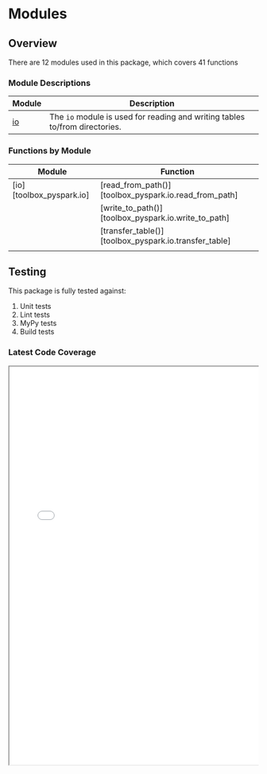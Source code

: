 # Modules

## Overview

There are 12 modules used in this package, which covers 41 functions


### Module Descriptions

| Module                        | Description |
|-------------------------------|-------------|
| [io](./io.md)                 | The `io` module is used for reading and writing tables to/from directories.
<!--
| [checks](./checks.md)         | The `checks` module is used to check and validate various attributed about a given `pyspark` dataframe.
| [cleaning](./cleaning.md)     | The `cleaning` module is used to clean, fix, and fetch various aspects on a given DataFrame.
| [columns](./columns.md)       | The `columns` module is used to fetch columns from a given DataFrame using convenient syntax.
| [constants](./constants.md)   | The `constants` module is used to hold the definitions of all constant values used across the package.
| [datetime](./datetime.md)     | The `datetime` module is used for fixing column names that contain datetime data, adding conversions to local datetimes, and for splitting a column in to their date and time components.
| [delta](./delta.md)           | The `delta` module is for various processes related to Delta Lake tables. Including optimising tables, merging tables, retrieving table history, and transferring between locations.
| [dimensions](./dimensions.md) | The `dimensions` module is used for checking the dimensions of `pyspark` `dataframe`'s.
| [scale](./scale.md)           | The `scale` module is used for rounding a column (or columns) to a given rounding accuracy.
| [schema](./schema.md)         | The `schema` module is used for checking, validating, and viewing any schema differences between two different tables, either from in-memory variables, or pointing to locations on disk.
| [types](./types.md)           | The `types` module is used to get, check, and change a datafames column data types.
-->


### Functions by Module

| Module                                   | Function |
|------------------------------------------|----------|
| [io][toolbox_pyspark.io]                 | [read_from_path()][toolbox_pyspark.io.read_from_path] |
|                                          | [write_to_path()][toolbox_pyspark.io.write_to_path] |
|                                          | [transfer_table()][toolbox_pyspark.io.transfer_table] |
|                                          | |
<!--
| [checks][toolbox_pyspark.checks]         | [column_exists()][toolbox_pyspark.checks.column_exists] |
|                                          | [columns_exists()][toolbox_pyspark.checks.columns_exists] |
|                                          | [is_vaid_spark_type()][toolbox_pyspark.checks.is_vaid_spark_type] |
|                                          | [table_exists()][toolbox_pyspark.checks.table_exists] |
|                                          | |
| [cleaning][toolbox_pyspark.cleaning]     | [create_empty_dataframe()][toolbox_pyspark.cleaning.create_empty_dataframe] |
|                                          | [keep_first_record_by_columns()][toolbox_pyspark.cleaning.keep_first_record_by_columns] |
|                                          | [convert_dataframe()][toolbox_pyspark.cleaning.convert_dataframe] |
|                                          | [get_column_values()][toolbox_pyspark.cleaning.get_column_values] |
|                                          | [update_nullability()][toolbox_pyspark.cleaning.update_nullability] |
|                                          | [trim_spaces_from_column()][toolbox_pyspark.cleaning.trim_spaces_from_column] |
|                                          | [trim_spaces_from_columns()][toolbox_pyspark.cleaning.trim_spaces_from_columns] |
|                                          | [apply_function_to_column()][toolbox_pyspark.cleaning.apply_function_to_column] |
|                                          | [apply_function_to_columns()][toolbox_pyspark.cleaning.apply_function_to_columns] |
|                                          | [drop_matching_rows()][toolbox_pyspark.cleaning.drop_matching_rows] |
|                                          | |
| [columns][toolbox_pyspark.columns]       | [get_columns()][toolbox_pyspark.cleaning.get_columns] |
|                                          | [get_columns_by_likeness()][toolbox_pyspark.columns.get_columns_by_likeness] |
|                                          | [rename_columns()][toolbox_pyspark.columns.rename_columns] |
|                                          | [reorder_columns()][toolbox_pyspark.columns.reorder_columns] |
|                                          | [delete_columns()][toolbox_pyspark.columns.delete_columns] |
|                                          | |
| [constants][toolbox_pyspark.constants]   | |
|                                          | |
| [datetime][toolbox_pyspark.datetime]     | [rename_datetime_columns()][toolbox_pyspark.datetime.rename_datetime_columns] |
|                                          | [rename_datetime_column()][toolbox_pyspark.datetime.rename_datetime_column] |
|                                          | [add_local_datetime_columns()][toolbox_pyspark.datetime.add_local_datetime_columns] |
|                                          | [add_local_datetime_column()][toolbox_pyspark.datetime.add_local_datetime_column] |
|                                          | [split_datetime_column()][toolbox_pyspark.datetime.split_datetime_column] |
|                                          | [split_datetime_columns()][toolbox_pyspark.datetime.split_datetime_columns] |
|                                          | |
| [delta][toolbox_pyspark.delta]           | [load_table()][toolbox_pyspark.delta.load_table] |
|                                          | [count_rows()][toolbox_pyspark.delta.count_rows] |
|                                          | [get_history()][toolbox_pyspark.delta.get_history] |
|                                          | [optimise_table()][toolbox_pyspark.delta.optimise_table] |
|                                          | [retry_optimise_table()][toolbox_pyspark.delta.retry_optimise_table] |
|                                          | [merge_spark_to_delta()][toolbox_pyspark.delta.merge_spark_to_delta] |
|                                          | [merge_delta_to_delta()][toolbox_pyspark.delta.merge_delta_to_delta] |
|                                          | [retry_merge_spark_to_delta()][toolbox_pyspark.delta.retry_merge_spark_to_delta] |
|                                          | [DeltaLoader()][toolbox_pyspark.delta.DeltaLoader] |
|                                          | |
| [dimensions][toolbox_pyspark.dimensions] | [get_dims()][toolbox_pyspark.dimensions.get_dims] |
|                                          | [get_dims_of_tables()][toolbox_pyspark.dimensions.get_dims_of_tables] |
|                                          | |
| [keys][toolbox_pyspark.keys]             | [add_keys_from_columns()][toolbox_pyspark.keys.add_keys_from_columns] |
|                                          | [add_key_from_columns()][toolbox_pyspark.keys.add_key_from_columns] |
|                                          | |
| [scale][toolbox_pyspark.scale]           | [round_column()][toolbox_pyspark.scale.round_column] |
|                                          | [round_columns()][toolbox_pyspark.scale.round_columns] |
|                                          | |
| [schema][toolbox_pyspark.schema]         | [view_schema_differences()][toolbox_pyspark.schema.view_schema_differences] |
|                                          | [check_schemas_match()][toolbox_pyspark.schema.check_schemas_match] |
|                                          | |
| [types][toolbox_pyspark.types]           | [get_column_types()][toolbox_pyspark.types.get_column_types] |
|                                          | [cast_column_to_type()][toolbox_pyspark.types.cast_column_to_type] |
|                                          | [cast_columns_to_type()][toolbox_pyspark.types.cast_columns_to_type] |
|                                          | [map_cast_columns_to_type()][toolbox_pyspark.types.map_cast_columns_to_type] |
-->

## Testing

This package is fully tested against:

1. Unit tests
1. Lint tests
1. MyPy tests
1. Build tests

### Latest Code Coverage

<div style="position:relative; border:none; width:100%; height:100%; display:block; overflow:auto;">
    <iframe src="../../assets/coverage/index.html" style="width:100%; height:800px;"></iframe>
</div>
